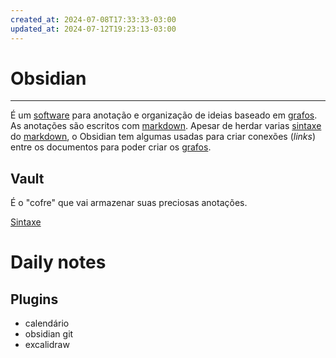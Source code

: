 ```yaml
---
created_at: 2024-07-08T17:33:33-03:00
updated_at: 2024-07-12T19:23:13-03:00
---
```

# Obsidian
---
É um [software](api/2024/07/2024-07-02-Software.md) para anotação e organização de ideias baseado em [grafos](_insight/2024/07/2024-07-12-Grafos.md). As anotações são escritos com [markdown](_draft/2024/07/2024-07-08-Markdown.md). Apesar de herdar varias [sintaxe](_insight/2024/07/2024-07-12-Sintaxe.md) do [markdown](_draft/2024/07/2024-07-08-Markdown.md), o Obsidian tem algumas usadas para criar conexões (_links_) entre os documentos para poder criar os [grafos](_insight/2024/07/2024-07-12-Grafos.md).

## Vault
É o "cofre" que vai armazenar suas preciosas anotações.

[Sintaxe](_insight/2024/07/2024-07-12-Obsidian_Sintaxe.md)

# Daily notes

## Plugins 

- calendário
- obsidian git
- excalidraw
